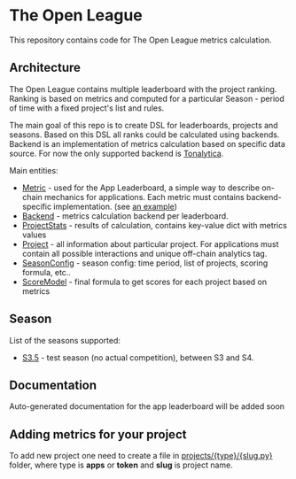 # The Open League

This repository contains code for The Open League metrics calculation.

## Architecture

The Open League contains multiple leaderboard with the project ranking.
Ranking is based on metrics and computed for a particular Season - period of
time with a fixed project's list and rules.

The main goal of this repo is to create DSL for leaderboards, projects 
and seasons. Based on this DSL all ranks could be calculated
using backends. Backend is an implementation of metrics calculation
based on specific data source. For now the only supported backend
is [Tonalytica](https://tonalytica.redoubt.online/).

Main entities:
* [Metric](./models/metrics/) - used for the App Leaderboard, a simple way to describe
on-chain mechanics for applications. Each metric must contains backend-specific implementation.
(see [an example](./models/metrics/smc_interaction.py))
* [Backend](./backends) - metrics calculation backend per leaderboard. 
* [ProjectStats](./models/results.py) - results of calculation, contains key-value dict with metrics values
* [Project](./projects) - all information about particular project. For applications
must contain all possible interactions and unique off-chain analytics tag.
* [SeasonConfig](./models/season_config.py) - season config: time period, list of projects,
scoring formula, etc..
* [ScoreModel](./models/scores.py) - final formula to get scores for each project based on metrics

## Season

List of the seasons supported:
* [S3.5](./seasons/s3_5.py) - test season (no actual competition), between S3 and S4.

## Documentation

Auto-generated documentation for the app leaderboard will be added soon

## Adding metrics for your project

To add new project one need to create a file in [projects/{type}/{slug.py}](./projects) folder,
where type is __apps__ or __token__ and __slug__ is project name.
